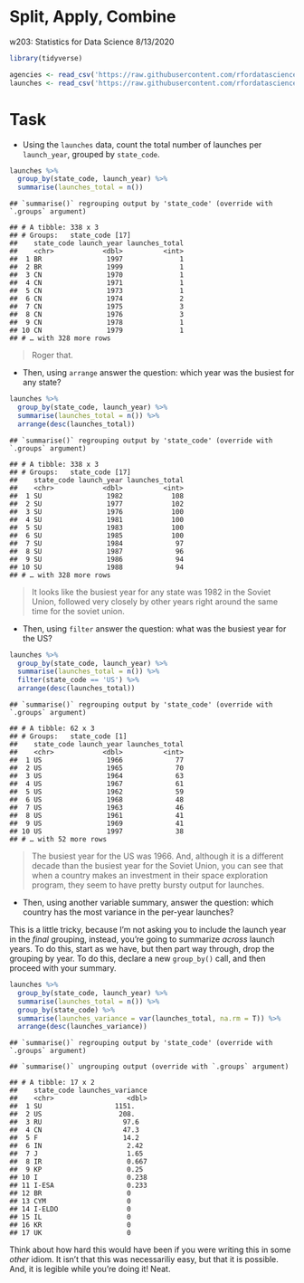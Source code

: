 Split, Apply, Combine
================
w203: Statistics for Data Science
8/13/2020

``` r
library(tidyverse)
```

``` r
agencies <- read_csv('https://raw.githubusercontent.com/rfordatascience/tidytuesday/master/data/2019/2019-01-15/agencies.csv')
launches <- read_csv('https://raw.githubusercontent.com/rfordatascience/tidytuesday/master/data/2019/2019-01-15/launches.csv')
```

# Task

  - Using the `launches` data, count the total number of launches per
    `launch_year`, grouped by `state_code`.

<!-- end list -->

``` r
launches %>%  
  group_by(state_code, launch_year) %>%  
  summarise(launches_total = n()) 
```

    ## `summarise()` regrouping output by 'state_code' (override with `.groups` argument)

    ## # A tibble: 338 x 3
    ## # Groups:   state_code [17]
    ##    state_code launch_year launches_total
    ##    <chr>            <dbl>          <int>
    ##  1 BR                1997              1
    ##  2 BR                1999              1
    ##  3 CN                1970              1
    ##  4 CN                1971              1
    ##  5 CN                1973              1
    ##  6 CN                1974              2
    ##  7 CN                1975              3
    ##  8 CN                1976              3
    ##  9 CN                1978              1
    ## 10 CN                1979              1
    ## # … with 328 more rows

> Roger that.

  - Then, using `arrange` answer the question: which year was the
    busiest for any state?

<!-- end list -->

``` r
launches %>%  
  group_by(state_code, launch_year) %>%  
  summarise(launches_total = n()) %>%  
  arrange(desc(launches_total))
```

    ## `summarise()` regrouping output by 'state_code' (override with `.groups` argument)

    ## # A tibble: 338 x 3
    ## # Groups:   state_code [17]
    ##    state_code launch_year launches_total
    ##    <chr>            <dbl>          <int>
    ##  1 SU                1982            108
    ##  2 SU                1977            102
    ##  3 SU                1976            100
    ##  4 SU                1981            100
    ##  5 SU                1983            100
    ##  6 SU                1985            100
    ##  7 SU                1984             97
    ##  8 SU                1987             96
    ##  9 SU                1986             94
    ## 10 SU                1988             94
    ## # … with 328 more rows

> It looks like the busiest year for any state was 1982 in the Soviet
> Union, followed very closely by other years right around the same time
> for the soviet union.

  - Then, using `filter` answer the question: what was the busiest year
    for the US?

<!-- end list -->

``` r
launches %>%  
  group_by(state_code, launch_year) %>%  
  summarise(launches_total = n()) %>%  
  filter(state_code == 'US') %>%  
  arrange(desc(launches_total))
```

    ## `summarise()` regrouping output by 'state_code' (override with `.groups` argument)

    ## # A tibble: 62 x 3
    ## # Groups:   state_code [1]
    ##    state_code launch_year launches_total
    ##    <chr>            <dbl>          <int>
    ##  1 US                1966             77
    ##  2 US                1965             70
    ##  3 US                1964             63
    ##  4 US                1967             61
    ##  5 US                1962             59
    ##  6 US                1968             48
    ##  7 US                1963             46
    ##  8 US                1961             41
    ##  9 US                1969             41
    ## 10 US                1997             38
    ## # … with 52 more rows

> The busiest year for the US was 1966. And, although it is a different
> decade than the busiest year for the Soviet Union, you can see that
> when a country makes an investment in their space exploration program,
> they seem to have pretty bursty output for launches.

  - Then, using another variable summary, answer the question: which
    country has the most variance in the per-year launches?

This is a little tricky, because I’m not asking you to include the
launch year in the *final* grouping, instead, you’re going to summarize
*across* launch years. To do this, start as we have, but then part way
through, drop the grouping by year. To do this, declare a new
`group_by()` call, and then proceed with your summary.

``` r
launches %>%  
  group_by(state_code, launch_year) %>%  
  summarise(launches_total = n()) %>%  
  group_by(state_code) %>%  
  summarise(launches_variance = var(launches_total, na.rm = T)) %>% 
  arrange(desc(launches_variance))
```

    ## `summarise()` regrouping output by 'state_code' (override with `.groups` argument)

    ## `summarise()` ungrouping output (override with `.groups` argument)

    ## # A tibble: 17 x 2
    ##    state_code launches_variance
    ##    <chr>                  <dbl>
    ##  1 SU                  1151.   
    ##  2 US                   208.   
    ##  3 RU                    97.6  
    ##  4 CN                    47.3  
    ##  5 F                     14.2  
    ##  6 IN                     2.42 
    ##  7 J                      1.65 
    ##  8 IR                     0.667
    ##  9 KP                     0.25 
    ## 10 I                      0.238
    ## 11 I-ESA                  0.233
    ## 12 BR                     0    
    ## 13 CYM                    0    
    ## 14 I-ELDO                 0    
    ## 15 IL                     0    
    ## 16 KR                     0    
    ## 17 UK                     0

Think about how hard this would have been if you were writing this in
some *other* idiom. It isn’t that this was necessariliy easy, but that
it is possible. And, it is legible while you’re doing it\! Neat.
